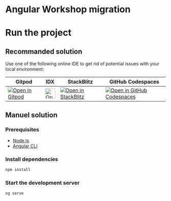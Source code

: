 # Angular Workshop migration

# Run the project

## Recommanded solution

Use one of the following online IDE to get rid of potential issues with your local environment:

<table>
  <thead>
    <tr>
      <th>Gitpod</th>
      <th>IDX</th>
      <th>StackBlitz</th>
      <th>GitHub Codespaces</th>
    </tr>
  </thead>
  <tbody>
    <tr>
      <td>
<a href="https://gitpod.io/from-referrer/">
  <img
    alt="Open in Gitpod"
    src="https://gitpod.io/button/open-in-gitpod.svg"
  />
</a>
</td>
      <td><a href="https://idx.google.com/import?url=https%3A%2F%2Fgithub.com%2Fangular-devs-france%2Fworkshop-migration">
  <picture>
    <source
      media="(prefers-color-scheme: dark)"
      srcset="https://cdn.idx.dev/btn/open_dark_32.svg">
    <source
      media="(prefers-color-scheme: light)"
      srcset="https://cdn.idx.dev/btn/open_light_32.svg">
    <img
      height="32"
      alt="Open in IDX"
      src="https://cdn.idx.dev/btn/open_purple_32.svg">
  </picture>
</a></td>
      <td><a href="https://stackblitz.com/fork/github/angular-devs-france/workshop-migration">
  <img
    alt="Open in StackBlitz"
    src="https://developer.stackblitz.com/img/open_in_stackblitz.svg"
  />
</a></td>
      <td><a href='https://codespaces.new/angular-devs-france/workshop-migration'><img src='https://github.com/codespaces/badge.svg' alt='Open in GitHub Codespaces' style='max-width: 100%;'></a>
</td>
    </tr>
  </tbody>
</table>


## Manuel solution

### Prerequisites

- [Node.js](https://nodejs.org/en/download/)
- [Angular CLI](https://angular.io/cli)

### Install dependencies

```bash
npm install
```

### Start the development server

```bash
ng serve
```
